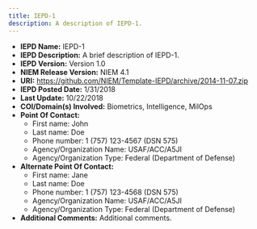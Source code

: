 ```yaml
---
title: IEPD-1
description: A description of IEPD-1.
---
```


- **IEPD Name:**                    IEPD-1
- **IEPD Description:**            A brief description of IEPD-1.
- **IEPD Version:**                Version 1.0
- **NIEM Release Version:**        NIEM 4.1
- **URI:** <https://github.com/NIEM/Template-IEPD/archive/2014-11-07.zip>
- **IEPD Posted Date:**            1/31/2018
- **Last Update:**                 10/22/2018
- **COI/Domain(s) Involved:**      Biometrics, Intelligence, MilOps
- **Point Of Contact:**
    - First name:                 John 
    - Last name:                  Doe
    - Phone number:               1 (757) 123-4567 (DSN 575)
    - Agency/Organization Name:   USAF/ACC/A5JI
    - Agency/Organization Type:   Federal (Department of Defense)
- **Alternate Point Of Contact:** 
    - First name:                 Jane 
    - Last name:                  Doe
    - Phone number:               1 (757) 123-4568 (DSN 575)
    - Agency/Organization Name:   USAF/ACC/A5JI
    - Agency/Organization Type:   Federal (Department of Defense)
- **Additional Comments:**  Additional comments.
